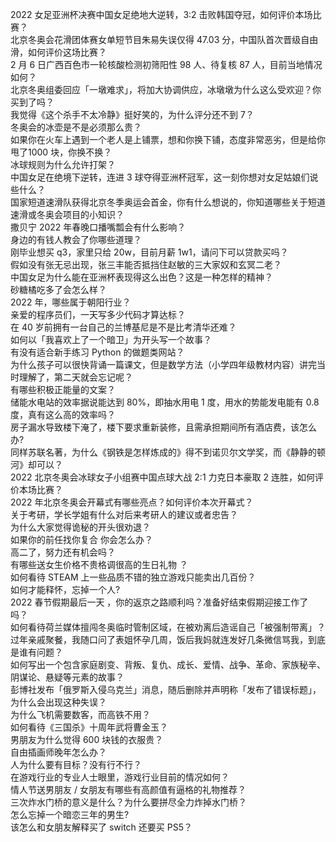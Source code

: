 2022 女足亚洲杯决赛中国女足绝地大逆转，3:2 击败韩国夺冠，如何评价本场比赛？  
北京冬奥会花滑团体赛女单短节目朱易失误仅得 47.03 分，中国队首次晋级自由滑，如何评价这场比赛？  
2 月 6 日广西百色市一轮核酸检测初筛阳性 98 人、待复核 87 人，目前当地情况如何？  
北京冬奥组委回应「一墩难求」，将加大协调供应，冰墩墩为什么这么受欢迎？你买到了吗？  
我觉得《这个杀手不太冷静》挺好笑的，为什么评分还不到 7？  
冬奥会的冰壶是不是必须那么贵？  
如果你在火车上遇到一个老人是上铺票，想和你换下铺，态度非常恶劣，但是给你甩了1000 块，你换不换？  
冰球规则为什么允许打架？  
中国女足在绝境下逆转，连进 3 球夺得亚洲杯冠军，这一刻你想对女足姑娘们说些什么？  
国家短道速滑队获得北京冬季奥运会首金，你有什么想说的，你知道哪些关于短道速滑或冬奥会项目的小知识？  
撒贝宁 2022 年春晚口播嘴瓢会有什么影响？  
身边的有钱人教会了你哪些道理？  
刚毕业想买 q3，家里只给 20w，目前月薪 1w1，请问下可以贷款买吗？  
假如没有张无忌出现，张三丰能否抵挡住赵敏的三大家奴和玄冥二老？  
中国女足为什么能在亚洲杯表现得这么出色？这是一种怎样的精神？  
砂糖橘吃多了会怎么样？  
2022 年，哪些属于朝阳行业？  
亲爱的程序员们，一天写多少代码才算达标？  
在 40 岁前拥有一台自己的兰博基尼是不是比考清华还难？  
如何以「我喜欢上了一个暗卫」为开头写一个故事？  
有没有适合新手练习 Python 的做题类网站？  
为什么孩子可以很快背诵一篇课文，但是数学方法（小学四年级教材内容）讲完当时理解了，第二天就会忘记呢？  
有哪些积极正能量的文案？  
储能水电站的效率据说能达到 80%，即抽水用电 1 度，用水的势能发电能有 0.8 度，真有这么高的效率吗？  
房子漏水导致楼下淹了，楼下要求重新装修，且需承担期间所有酒店费，该怎么办?  
同样苏联名著，为什么《钢铁是怎样炼成的》得不到诺贝尔文学奖，而《静静的顿河》却可以？  
2022 北京冬奥会冰球女子小组赛中国点球大战 2:1 力克日本豪取 2 连胜，如何评价本场比赛？  
2022 年北京冬奥会开幕式有哪些亮点？如何评价本次开幕式？  
关于考研，学长学姐有什么对后来考研人的建议或者忠告？  
为什么大家觉得诡秘的开头很劝退？  
如果你的前任找你复合 你会怎么办？  
高二了，努力还有机会吗？  
有哪些送女生价格不贵格调很高的生日礼物 ？  
如何看待 STEAM 上一些品质不错的独立游戏只能卖出几百份？  
如何才能释怀，忘掉一个人?  
2022 春节假期最后一天 ，你的返京之路顺利吗？准备好结束假期迎接工作了吗？  
如何看待荷兰媒体擅闯冬奥临时管制区域，在被劝离后造谣自己「被强制带离」？  
过年亲戚聚餐，我随口问了表姐怀孕几周，饭后我妈就连发好几条微信骂我，到底是谁有问题？  
如何写出一个包含家庭剧变、背叛、复仇、成长、爱情、战争、革命、家族秘辛、阴谋论、悬疑等元素的故事？  
彭博社发布「俄罗斯入侵乌克兰」消息，随后删除并声明称「发布了错误标题」，为什么会出现这种失误？  
为什么飞机需要数客，而高铁不用？  
如何看待《三国杀》十周年武将曹金玉？  
男朋友为什么觉得 600 块钱的衣服贵？  
自由插画师晚年怎么办？  
人为什么要有目标？没有行不行？  
在游戏行业的专业人士眼里，游戏行业目前的情况如何？  
情人节送男朋友 / 女朋友有哪些有高颜值有逼格的礼物推荐？  
三次炸水门桥的意义是什么？为什么要拼尽全力炸掉水门桥？  
怎么忘掉一个暗恋三年的男生?  
该怎么和女朋友解释买了 switch 还要买 PS5？  
